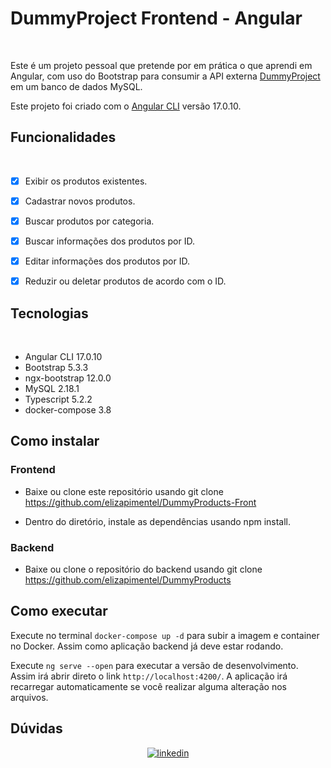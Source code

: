 # DummyProject Frontend - Angular

<br>

<p align="justify">

Este é um projeto pessoal que pretende por em prática o que aprendi em Angular, com uso do Bootstrap para consumir a API externa [DummyProject](https://github.com/elizapimentel/DummyProducts) em um banco de dados MySQL.

Este projeto foi criado com o [Angular CLI](https://github.com/angular/angular-cli) versão 17.0.10.

</p>

## **Funcionalidades** 
<br>

- [x] Exibir os produtos existentes.
- [x] Cadastrar novos produtos.
- [x] Buscar produtos por categoria.
- [x] Buscar informações dos produtos por ID.
- [x] Editar informações dos produtos por ID.
- [x] Reduzir ou deletar produtos de acordo com o ID.


## **Tecnologias** 
<br>

- Angular CLI 17.0.10
- Bootstrap 5.3.3
- ngx-bootstrap 12.0.0
- MySQL 2.18.1
- Typescript 5.2.2
- docker-compose 3.8



## **Como instalar** 

### Frontend
- Baixe ou clone este repositório usando git clone https://github.com/elizapimentel/DummyProducts-Front

- Dentro do diretório, instale as dependências usando npm install.

### Backend

- Baixe ou clone o repositório do backend usando git clone https://github.com/elizapimentel/DummyProducts



## Como executar

Execute no terminal `docker-compose up -d` para subir a imagem e container no Docker. Assim como aplicação backend já deve estar rodando.

Execute `ng serve --open` para executar a versão de desenvolvimento. Assim irá abrir direto o link `http://localhost:4200/`. 
A aplicação irá recarregar automaticamente se você realizar alguma alteração nos arquivos.


## Dúvidas

<div align = "center">
<a href="https://www.linkedin.com/in/eliza-pimentel/">
<img alt="linkedin" src="https://img.shields.io/badge/LinkedIn-0077B5?style=for-the-badge&logo=linkedin&logoColor=white"/>
</a> 
</div > 